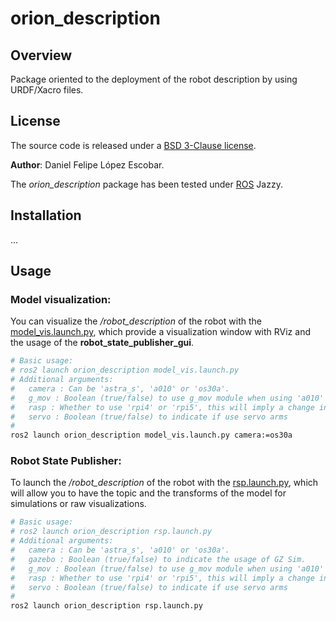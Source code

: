 # orion_description

## Overview

Package oriented to the deployment of the robot description by using URDF/Xacro files.

## License

The source code is released under a [BSD 3-Clause license](/LICENSE).

**Author**: Daniel Felipe López Escobar.

The *orion_description* package has been tested under [ROS](https://www.ros.org/) Jazzy.

## Installation

...

## Usage

### Model visualization:

You can visualize the */robot_description* of the robot with the [model_vis.launch.py](/orion_description/launch/model_vis.launch.py), which provide a visualization window with RViz and the usage of the **robot_state_publisher_gui**.

~~~bash
# Basic usage:
# ros2 launch orion_description model_vis.launch.py
# Additional arguments:
#   camera : Can be 'astra_s', 'a010' or 'os30a'.
#   g_mov : Boolean (true/false) to use g_mov module when using 'a010' depth cam.
#   rasp : Whether to use 'rpi4' or 'rpi5', this will imply a change in the sound hardware.
#   servo : Boolean (true/false) to indicate if use servo arms
#   
ros2 launch orion_description model_vis.launch.py camera:=os30a 
~~~

### Robot State Publisher:

To launch the */robot_description* of the robot with the [rsp.launch.py](/orion_description/launch/rsp.launch.py), which will allow you to have the topic and the transforms of the model for simulations or raw visualizations.

~~~bash
# Basic usage:
# ros2 launch orion_description rsp.launch.py
# Additional arguments:
#   camera : Can be 'astra_s', 'a010' or 'os30a'.
#   gazebo : Boolean (true/false) to indicate the usage of GZ Sim.
#   g_mov : Boolean (true/false) to use g_mov module when using 'a010' depth cam.
#   rasp : Whether to use 'rpi4' or 'rpi5', this will imply a change in the sound hardware.
#   servo : Boolean (true/false) to indicate if use servo arms
#   
ros2 launch orion_description rsp.launch.py
~~~